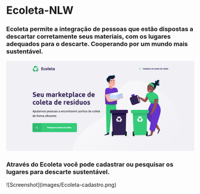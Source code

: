 # Ecoleta-NLW
<h3>Ecoleta permite a integração de pessoas que estão dispostas a descartar corretamente seus materiais, com os lugares adequados para o descarte. Cooperando por um mundo mais sustentável.</h3>

![Screenshot](images/Ecoleta.png)
</br>
<h3>Através do Ecoleta você pode cadastrar ou pesquisar os lugares para descarte sustentável.</h3>
![Screenshot](images/Ecoleta-cadastro.png)
